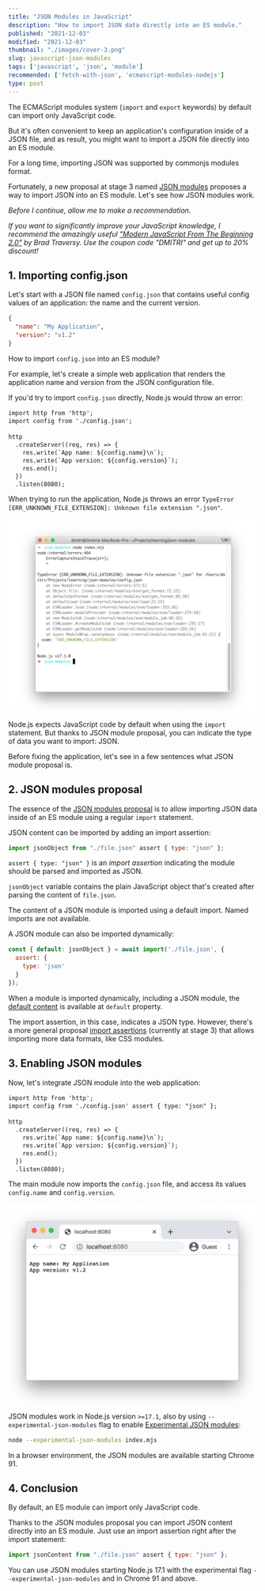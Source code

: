 ```yaml
---
title: "JSON Modules in JavaScript"
description: "How to import JSON data directly into an ES module."  
published: "2021-12-03"
modified: "2021-12-03"
thumbnail: "./images/cover-3.png"
slug: javascript-json-modules
tags: ['javascript', 'json', 'module']
recommended: ['fetch-with-json', 'ecmascript-modules-nodejs']
type: post
---
```


The ECMAScript modules system (`import` and `export` keywords) by default can import only JavaScript code.  

But it's often convenient to keep an application's configuration inside of a JSON file, and as result, you might want to
import a JSON file directly into an ES module.  

For a long time, importing JSON was supported by commonjs modules format.  

Fortunately, a new proposal at stage 3 named [JSON modules](https://github.com/tc39/proposal-json-modules) proposes a way to import JSON into an ES module. Let's see how JSON modules work.

*Before I continue, allow me to make a recommendation.* 

*If you want to significantly improve your JavaScript knowledge, I recommend the amazingly useful ["Modern JavaScript From The Beginning 2.0"](https://www.traversymedia.com/a/2147528886/FqXWyazh) by Brad Traversy. Use the coupon code "DMITRI" and get up to 20% discount!*

## 1. Importing config.json

Let's start with a JSON file named `config.json` that contains useful config values of an application: the name and the current version.  

```json
{
  "name": "My Application",
  "version": "v1.2"
}
```

How to import `config.json` into an ES module?  

For example, let's create a simple web application that renders the application name and version from the JSON configuration file.  

If you'd try to import `config.json` directly, Node.js would throw an error:

```javascript{1}
import http from 'http';
import config from './config.json';

http
  .createServer((req, res) => {
    res.write(`App name: ${config.name}\n`);
    res.write(`App version: ${config.version}`);
    res.end();
  })
  .listen(8080);
```

When trying to run the application, Node.js throws an error `TypeError [ERR_UNKNOWN_FILE_EXTENSION]: Unknown file extension ".json"`.  

![Cannot import JSON error](./images/error.png)

Node.js expects JavaScript code by default when using the `import` statement. But thanks to JSON module proposal, you can indicate the type of data you want to import: JSON.  

Before fixing the application, let's see in a few sentences what JSON module proposal is.   

## 2. JSON modules proposal

The essence of the [JSON modules proposal](https://github.com/tc39/proposal-json-modules) is to allow importing JSON data inside of an ES module using a regular `import` statement.  

JSON content can be imported by adding an import assertion:

```javascript
import jsonObject from "./file.json" assert { type: "json" };
```

`assert { type: "json" }` is an *import assertion* indicating the module should be parsed and imported as JSON.  

`jsonObject` variable contains the plain JavaScript object that's created after parsing the content of `file.json`.  

The content of a JSON module is imported using a default import. Named imports are not available.  

A JSON module can also be imported dynamically:

```javascript
const { default: jsonObject } = await import('./file.json', {
  assert: {
    type: 'json'
  }
});
```

When a module is imported dynamically, including a JSON module, the [default content](/ecmascript-modules-dynamic-import/#22-importing-of-default-export) is available at `default` property.  

The import assertion, in this case, indicates a JSON type. However, there's a more general proposal [import assertions](https://github.com/tc39/proposal-import-assertions/) (currently at stage 3) that allows importing more data formats, like CSS modules.  

## 3. Enabling JSON modules

Now, let's integrate JSON module into the web application:

```javascript{1}
import http from 'http';
import config from './config.json' assert { type: "json" };

http
  .createServer((req, res) => {
    res.write(`App name: ${config.name}\n`);
    res.write(`App version: ${config.version}`);
    res.end();
  })
  .listen(8080);
```

The main module now imports the `config.json` file, and access its values `config.name` and `config.version`.  

![Web app using JSON modules](./images/web-app.png)

JSON modules work in Node.js version `>=17.1`, also by using `--experimental-json-modules` flag to enable [Experimental JSON modules](https://nodejs.org/api/esm.html#esm_experimental_json_modules):

```bash
node --experimental-json-modules index.mjs
```

In a browser environment, the JSON modules are available starting Chrome 91.  

## 4. Conclusion

By default, an ES module can import only JavaScript code.  

Thanks to the JSON modules proposal you can import JSON content directly into an ES module. Just use an import assertion right after the import statement:  

```javascript
import jsonContent from "./file.json" assert { type: "json" };
```

You can use JSON modules starting Node.js 17.1 with the experimental flag `--experimental-json-modules` and in Chrome 91 and above.